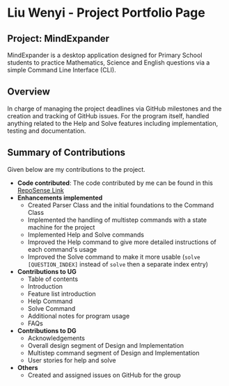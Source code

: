 # Liu Wenyi - Project Portfolio Page

## Project: MindExpander
MindExpander is a desktop application designed for Primary School students to practice Mathematics, Science and English
questions via a simple Command Line Interface (CLI).

## Overview
In charge of managing the project deadlines via GitHub milestones and the creation and tracking of GitHub issues.
For the program itself, handled anything related to the Help and Solve features including implementation, testing and
documentation.

## Summary of Contributions
Given below are my contributions to the project.

* __Code contributed__:  The code contributed by me can be found in this [RepoSense Link](https://nus-cs2113-ay2425s2.github.io/tp-dashboard/?search=lwenyi1&sort=groupTitle&sortWithin=title&timeframe=commit&mergegroup=&groupSelect=groupByRepos&breakdown=true&checkedFileTypes=docs~functional-code~test-code~other&since=2025-02-21&tabOpen=true&tabType=authorship&tabAuthor=lwenyi1&tabRepo=AY2425S2-CS2113-F12-3%2Ftp%5Bmaster%5D&authorshipIsMergeGroup=false&authorshipFileTypes=docs~functional-code~test-code~other&authorshipIsBinaryFileTypeChecked=false&authorshipIsIgnoredFilesChecked=false)
* __Enhancements implemented__
  * Created Parser Class and the initial foundations to the Command Class
  * Implemented the handling of multistep commands with a state machine for the project
  * Implemented Help and Solve commands
  * Improved the Help command to give more detailed instructions of each command's usage
  * Improved the Solve command to make it more usable (`solve [QUESTION_INDEX]` instead of `solve` then a separate index entry)
* __Contributions to UG__
  * Table of contents
  * Introduction
  * Feature list introduction
  * Help Command
  * Solve Command
  * Additional notes for program usage
  * FAQs
* __Contributions to DG__
  * Acknowledgements
  * Overall design segment of Design and Implementation
  * Multistep command segment of Design and Implementation
  * User stories for help and solve
* __Others__
  *  Created and assigned issues on GitHub for the group